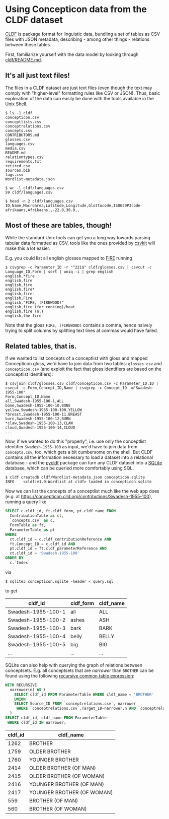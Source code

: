 # Using Concepticon data from the CLDF dataset

[CLDF](https://cldf.clld.org) is package format for linguistic data, bundling a set of tables as CSV files
with JSON metadata, describing - among other things - relations between these tables.

First, familiarize yourself with the data model by looking through [cldf/README.md](../cldf/README.md).


## It's all just text files!

The files in a CLDF dataset are just text files (even though the text may comply with "higher-level" formatting
rules like CSV or JSON). Thus, basic exploration of the data can easily be done with the tools available in the
[Unix Shell](https://swcarpentry.github.io/shell-novice/).

```shell
$ ls -1 cldf
concepticon.csv
conceptlists.csv
conceptrelations.csv
concepts.csv
CONTRIBUTORS.md
glosses.csv
languages.csv
media.csv
README.md
relationtypes.csv
requirements.txt
retired.csv
sources.bib
tags.csv
Wordlist-metadata.json
```

```shell
$ wc -l cldf/languages.csv 
59 cldf/languages.csv
```

```shell
$ head -n 2 cldf/languages.csv 
ID,Name,Macroarea,Latitude,Longitude,Glottocode,ISO639P3code
afrikaans,Afrikaans,,-22.0,30.0,,
```


## Most of these are tables, though!

While the standard Unix tools can get you a long way towards parsing tabular data formatted as CSV, tools like the
ones provided by [csvkit](https://csvkit.readthedocs.io/en/latest/) will make this a lot easier.

E.g. you could list all english glosses mapped to [FIRE](https://concepticon.clld.org/parameters/221) running
```shell
$ csvgrep -c Parameter_ID -r "^221$" cldf/glosses.csv | csvcut -c Language_ID,Form | sort | uniq -i | grep english
english,*fire
english,fire
english,fire 
english,fire*
english,fire-
english,Fire
english,"FIRE, (FIREWOOD)"
english,fire (for cooking)/heat
english,fire (n.)
english,the fire
```

Note that the gloss `FIRE, (FIREWOOD)` contains a comma, hence naively trying to split columns by splitting text lines
at commas would have failed.


## Related tables, that is.

If we wanted to list concepts of a conceptlist with gloss and mapped Concepticon gloss, we'd have to join data from
two tables: `glosses.csv` and `concepticon.csv` (and exploit the fact that gloss identifiers are based on the 
conceptlist identifiers):

```shell
$ csvjoin cldf/glosses.csv cldf/concepticon.csv -c Parameter_ID,ID | csvcut -c Form,Concept_ID,Name | csvgrep -c Concept_ID -m"Swadesh-1955-100"
Form,Concept_ID,Name
all,Swadesh-1955-100-1,ALL
bone,Swadesh-1955-100-10,BONE
yellow,Swadesh-1955-100-100,YELLOW
*breast,Swadesh-1955-100-11,BREAST
burn,Swadesh-1955-100-12,BURN
*claw,Swadesh-1955-100-13,CLAW
cloud,Swadesh-1955-100-14,CLOUD
...
```

Now, if we wanted to do this "properly", i.e. use only the conceptlist identifier `Swadesh-1955-100` as input, we'd
have to join data from `concepts.csv`, too, which gets a bit cumbersome on the shell. But CLDF contains all the
information necessary to load a dataset into a relational database - and the [pycldf](https://github.com/cldf/pycldf)
package can turn any CLDF dataset into a [SQLite](https://sqlite.com/index.html) database, which can be queried
more comfortably using SQL.

```shell
$ cldf createdb cldf/Wordlist-metadata.json concepticon.sqlite
INFO    <cldf:v1.0:Wordlist at cldf> loaded in concepticon.sqlite
```

Now we can list the concepts of a conceptlist much like the web app does 
(e.g. at https://concepticon.clld.org/contributions/Swadesh-1955-100), running a query like
```sql
SELECT c.cldf_id, ft.cldf_form, pt.cldf_name FROM
  ContributionTable as ct,
  `concepts.csv` as c,
  FormTable as ft,
  ParameterTable as pt
WHERE
  ct.cldf_id = c.cldf_contributionReference AND
  ft.Concept_ID = c.cldf_id AND
  pt.cldf_id = ft.cldf_parameterReference AND
  ct.cldf_id = 'Swadesh-1955-100'
ORDER BY
  c.`Index`
```
via
```shell
$ sqlite3 concepticon.sqlite -header < query.sql
```
to get

cldf_id|cldf_form|cldf_name
--- | --- | ---
Swadesh-1955-100-1|all|ALL
Swadesh-1955-100-2|ashes|ASH
Swadesh-1955-100-3|bark|BARK
Swadesh-1955-100-4|belly|BELLY
Swadesh-1955-100-5|big|BIG
... | ... | ...

SQLite can also help with querying the graph of relations between conceptsets. E.g. all conceptsets that are *narrower*
than `BROTHER` can be found using the following [recursive common table expression](https://www.sqlite.org/lang_with.html#recursivecte):
```sql
WITH RECURSIVE
  narrower(n) AS (
    SELECT cldf_id FROM ParameterTable WHERE cldf_name = 'BROTHER'
    UNION
    SELECT Source_ID FROM `conceptrelations.csv`, narrower
     WHERE `conceptrelations.csv`.Target_ID=narrower.n AND `conceptrelations.csv`.Relation_ID = 'broader'
  )
SELECT cldf_id, cldf_name FROM ParameterTable
 WHERE cldf_id IN narrower;
```

cldf_id|cldf_name
--- | ---
1262|BROTHER
1759|OLDER BROTHER
1760|YOUNGER BROTHER
2414|OLDER BROTHER (OF MAN)
2415|OLDER BROTHER (OF WOMAN)
2416|YOUNGER BROTHER (OF MAN)
2417|YOUNGER BROTHER (OF WOMAN)
559|BROTHER (OF MAN)
560|BROTHER (OF WOMAN)

